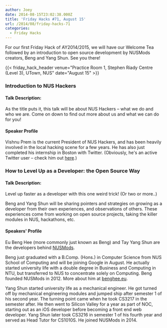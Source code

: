 ```yaml
---
author: Joey
date: 2014-08-15T23:02:38.000Z
title: 'Friday Hacks #71, August 15'
url: /2014/08/friday-hacks-71
categories:
  - Friday Hacks
---
```


For our first Friday Hack of AY2014/2015, we will have our Welcome Tea followed by an introduction to open source development by NUSMods creators, Beng and Yang Shun. See you there!

{{< friday_hack_header venue="Practice Room 1, Stephen Riady Centre (Level 3), UTown, NUS" date="August 15" >}}

### Introduction to NUS Hackers

#### Talk Description:

As the title puts it, this talk will be about NUS Hackers – what we do and who we are. Come on down to find out more about us and what we can do for you!

#### Speaker Profile

Vishnu Prem is the current President of NUS Hackers, and has been heavily involved in the local hacking scene for a few years. He has also just completed his internship in Boston with Twitter. (Obviously, he's an active Twitter user – check him out [here](https://twitter.com/burnflare).)


### How to Level Up as a Developer: the Open Source Way

#### Talk Description:

Level up faster as a developer with this one weird trick! (Or two or more..)

Beng and Yang Shun will be sharing pointers and strategies on growing as a developer from their own experiences, and observations of others. These experiences come from working on open source projects, taking the killer modules in NUS, hackathons, etc.

#### Speakers' Profile

Eu Beng Hee (more commonly just known as Beng) and Tay Yang Shun are the developers behind [NUSMods](//nusmods.com/).

Beng just graduated with a B.Comp. (Hons.) in Computer Science from NUS School of Computing and will be joining Google in August. He actually started university life with a double degree in Business and Computing in NTU, but transferred to NUS to concentrate solely on Computing. Beng founded NUSMods in 2012. More about him at [benghee.eu](//benghee.eu).

Yang Shun started university life as a mechanical engineer. He got turned off by mechanical engineering modules and jumped ship after semester 1 of his second year. The turning point came when he took CS3217 in the semester after. He then went to Silicon Valley for a year as part of NOC, starting out as an iOS developer before becoming a front end web developer. Yang Shun later took CS3216 in semester 1 of his fourth year and served as Head Tutor for CS1010S. He joined NUSMods in 2014.
